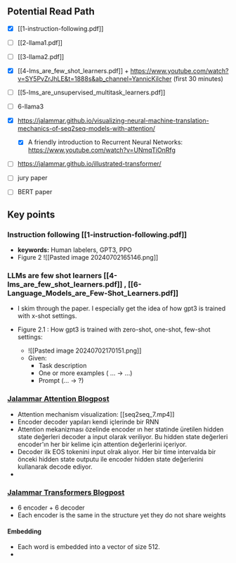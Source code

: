 ## Potential Read Path
- [x] [[1-instruction-following.pdf]] 
- [ ] [[2-llama1.pdf]]
- [ ] [[3-llama2.pdf]]
- [x] [[4-lms_are_few_shot_learners.pdf]] + https://www.youtube.com/watch?v=SY5PvZrJhLE&t=1888s&ab_channel=YannicKilcher (first 30 minutes)
- [ ] [[5-lms_are_unsupervised_multitask_learners.pdf]]
- [ ] 6-llama3
- [x]  https://jalammar.github.io/visualizing-neural-machine-translation-mechanics-of-seq2seq-models-with-attention/ 
	- [x] A friendly introduction to Recurrent Neural Networks: https://www.youtube.com/watch?v=UNmqTiOnRfg
- [ ] https://jalammar.github.io/illustrated-transformer/
- [ ] jury paper
- [ ] BERT paper



## Key points

### Instruction following [[1-instruction-following.pdf]] 
- **keywords:** Human labelers, GPT3, PPO
- Figure 2 ![[Pasted image 20240702165146.png]]

### LLMs are few shot learners [[4-lms_are_few_shot_learners.pdf]] , [[6-Language_Models_are_Few-Shot_Learners.pdf]]
- I skim through the paper. I especially get the idea of how gpt3 is trained with x-shot settings.

- Figure 2.1 : How gpt3 is trained with zero-shot, one-shot, few-shot settings:
	- ![[Pasted image 20240702170151.png]]
	- Given:
		- Task description
		- One or more examples ( ... -> ...)
		- Prompt (... -> ?)


### [Jalammar Attention Blogpost](https://jalammar.github.io/visualizing-neural-machine-translation-mechanics-of-seq2seq-models-with-attention/)
 - Attention mechanism visualization: [[seq2seq_7.mp4]]
 - Encoder decoder yapıları kendi içlerinde bir RNN
 - Attention mekanizması özelinde encoder ın her statinde üretilen hidden state değerleri decoder a input olarak veriliyor. Bu hidden state değerleri encoder'ın her bir kelime için attention değerlerini içeriyor.
 - Decoder ilk EOS tokenini input olrak alıyor. Her bir time intervalda bir önceki hidden state outputu ile encoder hidden state değerlerini kullanarak decode ediyor.
 - 

### [Jalammar Transformers Blogpost](https://jalammar.github.io/illustrated-transformer/)
 - 6 encoder + 6 decoder
 - Each encoder is the same in the structure yet they do not share weights
 
 #### **Embedding**
- Each word is embedded into a vector of size 512.
- 
